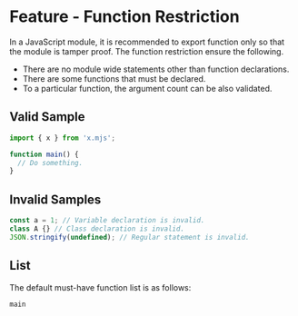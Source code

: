 # Feature - Function Restriction

In a JavaScript module, it is recommended to export function only so that the module is tamper proof. The function restriction ensure the following.

- There are no module wide statements other than function declarations.
- There are some functions that must be declared.
- To a particular function, the argument count can be also validated.

## Valid Sample

```js
import { x } from 'x.mjs';

function main() {
  // Do something.
}
```

## Invalid Samples

```js
const a = 1; // Variable declaration is invalid.
class A {} // Class declaration is invalid.
JSON.stringify(undefined); // Regular statement is invalid.
```

## List

The default must-have function list is as follows:

```js
main
```
